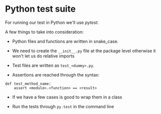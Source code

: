 # Python test suite

For running our test in Python we'll use *pytest*.

A few things to take into consideration:

- Python files and functions are written in snake_case.

- We need to create the `__init__.py` file at the package level otherwise it won't let us do relative imports

- Test files are written as `test_<dummy>.py`.

- Assertions are reached through the syntax:

```
def test_method_name:
    assert <module>.<function> == <result>
```

- If we have a few cases is good to wrap them in a class 

- Run the tests through `py.test` in the command line
